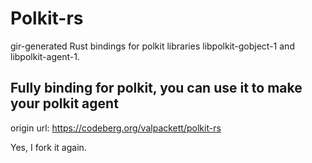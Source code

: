 # Polkit-rs

gir-generated Rust bindings for polkit libraries libpolkit-gobject-1 and libpolkit-agent-1.

## Fully binding for polkit, you can use it to make your polkit agent

origin url: https://codeberg.org/valpackett/polkit-rs

Yes, I fork it again.

